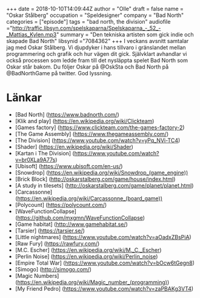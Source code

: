 +++
date = 2018-10-10T14:09:44Z
author = "Olle"
draft = false
name = "Oskar Stålberg"
occupation = "Speldesigner"
company = "Bad North"
categories = ["episode"]
tags = "bad north, the division"
audiofile ="http://traffic.libsyn.com/spelskaparna/Spelskaparna_-_52_-_Mattias_Kylen.mp3"
summary = "Den tekniska artisten som gick indie och skapade Bad North"
libsynid ="7084362"
+++
I veckans avsnitt samtalar jag med Oskar Stålberg. Vi djupdyker i hans tillvaro i gränslandet mellan programmering och grafik och hur vägen dit gick. Självklart avhandlar vi också processen som ledde fram till det nysläppta spelet Bad North som Oskar står bakom. Du följer Oskar på @OskSta och Bad North på @BadNorthGame på twitter. God lyssning.
# Länkar
* [Bad North] (https://www.badnorth.com/)
* [Klik and play] (https://en.wikipedia.org/wiki/Clickteam)
* [Games factory] (https://www.clickteam.com/the-games-factory-2)
* [The Game Assembly] (https://www.thegameassembly.com/)
* [The Division] (https://www.youtube.com/watch?v=yPq_NVi-TC4)
* [Shader] (https://en.wikipedia.org/wiki/Shader)
* [Kartan i The Division] (https://www.youtube.com/watch?v=br0XLa9A77s)
* [Ubisoft] (https://www.ubisoft.com/en-us/)
* [Snowdrop] (https://en.wikipedia.org/wiki/Snowdrop_(game_engine))
* [Brick Block] (http://oskarstalberg.com/game/house/index.html)
* [A study in tilesets] (http://oskarstalberg.com/game/planet/planet.html)
* [Carcassonne] (https://en.wikipedia.org/wiki/Carcassonne_(board_game))
* [Polycount] (https://polycount.com/)
* [WaveFunctionCollapse] (https://github.com/mxgmn/WaveFunctionCollapse)
* [Game habitat] (http://www.gamehabitat.se/)
* [Tarsier] (https://tarsier.se/)
* [Little nightmares] (https://www.youtube.com/watch?v=aOadxZBsPiA)
* [Raw Fury] (https://rawfury.com/)
* [M.C. Escher] (https://en.wikipedia.org/wiki/M._C._Escher)
* [Perlin Noise] (https://en.wikipedia.org/wiki/Perlin_noise)
* [Empire Total War] (https://www.youtube.com/watch?v=bOcw6tGegn8)
* [Simogo] (http://simogo.com/)
* [Magic Numbers] (https://en.wikipedia.org/wiki/Magic_number_(programming))
* [My Friend Pedro] (https://www.youtube.com/watch?v=zaPBAKg3VT4)
